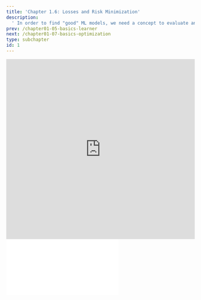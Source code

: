 ```yaml
---
title: 'Chapter 1.6: Losses and Risk Minimization'
description:
  ' In order to find "good" ML models, we need a concept to evaluate and compare models. To this end, the concepts of "loss function", "empirical risk" and "empirical risk minimization" are introduced.'
prev: /chapter01-05-basics-learner
next: /chapter01-07-basics-optimization
type: subchapter
id: 1
---
```



<exercise id="1" title="Video Lecture">
<iframe width="100%" height="480" src="https://www.youtube.com/embed/-t0Zx_FES3s" frameborder="0" allow="accelerometer; autoplay; encrypted-media; gyroscope; picture-in-picture" allowfullscreen></iframe>
</exercise>


<exercise id="2" title="Slides">
<object data="pdfs/1/slides-basics-riskminimization.pdf
" type="application/pdf" style="width:100%;height:480px">
    <embed src="pdfs/1/slides-basics-riskminimization.pdf
" type="application/pdf" />
</object>
</exercise>

